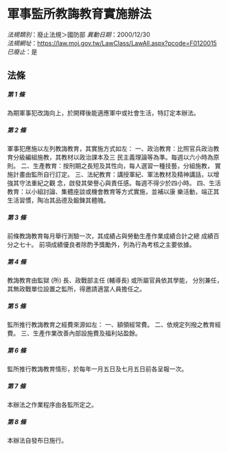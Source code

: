 # 軍事監所教誨教育實施辦法

*法規類別*：廢止法規＞國防部
*異動日期*：2000/12/30  
*法規網址*：https://law.moj.gov.tw/LawClass/LawAll.aspx?pcode=F0120015
*已廢止*：是


## 法條
##### 第 1 條
為期軍事犯改誨向上，於開釋後能適應軍中或社會生活，特訂定本辦法。

##### 第 2 條
軍事犯應施以左列教誨教育，其實施方式如左：
一、政治教育：比照官兵政治教育分級編組施教，其教材以政治課本及三
    民主義理論等為準。每週以六小時為原則。
二、生產教育：按刑期之長短及其性向，每人選習一種技藝，分組施教，
    實施計畫由監所自行訂定。
三、法紀教育：講授軍紀、軍法教材及精神講話，以增強其守法重紀之觀
    念，啟發其榮譽心與責任感。每週不得少於四小時。
四、生活教育：以小組討論、集體座談或機會教育等方式實施，並補以康
    樂活動，端正其生活習慣，陶冶其品德及鍛鍊其體魄。


##### 第 3 條
前條教誨教育每月舉行測驗一次，其成績占與勞動生產作業成績合計之總
成績百分之七十。
前項成績優良者除酌予獎勵外，列為行為考核之主要依據。

##### 第 4 條
教誨教育由監獄 (所) 長、政戰部主任 (輔導長) 或所屬官員依其學能，
分別兼任，其無政戰單位設置之監所，得邀請適當人員擔任之。

##### 第 5 條
監所推行教誨教育之經費來源如左：
一、額領經常費。
二、依規定列撥之教育經費。
三、生產作業改善內部設施費及福利站盈餘。


##### 第 6 條
監所推行教誨教育情形，於每年一月五日及七月五日前各呈報一次。

##### 第 7 條
本辦法之作業程序由各監所定之。

##### 第 8 條
本辦法自發布日施行。


